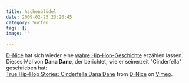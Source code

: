 ```yaml
---
title: Aschenblödel
date: 2009-02-25 23:20:45
category: Surfen
tags: []
image: ''

---
```


[D-Nice](http://blog.d-nice.com/) hat sich wieder eine [wahre Hip-Hop-Geschichte](http://blog.d-nice.com/2009/02/24/true-hip-hop-stories-cinderfella-dana-dane/) erzählen lassen. Dieses Mal von **Dana Dane**, der berichtet, wie er seinerzeit "Cinderfella" geschrieben hat:  
[True Hip-Hop Stories: Cinderfella Dana Dane](http://vimeo.com/3351430) from [D-Nice](http://vimeo.com/dnicecollection) on [Vimeo](http://vimeo.com).
